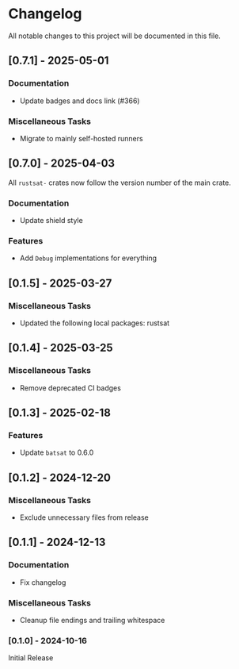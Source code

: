 # Changelog

All notable changes to this project will be documented in this file.

## [0.7.1] - 2025-05-01

### Documentation

- Update badges and docs link (#366)

### Miscellaneous Tasks

- Migrate to mainly self-hosted runners

<!-- generated by git-cliff -->
## [0.7.0] - 2025-04-03

All `rustsat-` crates now follow the version number of the main crate.

### Documentation

- Update shield style

### Features

- Add `Debug` implementations for everything

<!-- generated by git-cliff -->
## [0.1.5] - 2025-03-27

### Miscellaneous Tasks

- Updated the following local packages: rustsat

<!-- generated by git-cliff -->
## [0.1.4] - 2025-03-25

### Miscellaneous Tasks

- Remove deprecated CI badges

<!-- generated by git-cliff -->
## [0.1.3] - 2025-02-18

### Features

- Update `batsat` to 0.6.0

<!-- generated by git-cliff -->
## [0.1.2] - 2024-12-20

### Miscellaneous Tasks

- Exclude unnecessary files from release

<!-- generated by git-cliff -->
## [0.1.1] - 2024-12-13

### Documentation

- Fix changelog

### Miscellaneous Tasks

- Cleanup file endings and trailing whitespace

<!-- generated by git-cliff -->
### [0.1.0] - 2024-10-16

Initial Release

<!-- generated by git-cliff -->
